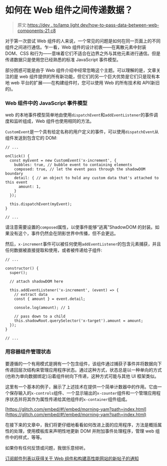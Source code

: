 # 如何在 Web 组件之间传递数据？

> 原文:[https://dev . to/lamp light dev/how-to-pass-data-between-web-components-21 c8](https://dev.to/lamplightdev/how-to-pass-data-between-web-components-21c8)

对于第一次尝试 Web 组件的人来说，一个常见的问题是如何在同一页面上的不同组件之间进行通信。乍一看，Web 组件的设计初衷——在离散元素中封装 DOM、CSS 和行为——意味着它们不适合在边界之外与其他元素进行通信。但是传递数据只是使用您已经熟悉的标准 JavaScript 事件模型。

部分困惑可能是由于 Web 组件介绍中经常忽略这个主题。可以理解的是，文章关注的是 web 组件提供的所有新功能，但它们的另一个巨大优势是它们只是现有本地 web 平台的扩展——在构建组件时，您可以使用 Web 的所有技术和 API(新旧的)。

### Web 组件中的 JavaScript 事件模型

web 的本地事件模型简单地由使用`dispatchEvent`和`addEventListener`的事件调度和监听组成，Web 组件也使用相同的方法。

`CustomEvent`是一个具有给定名称的用户定义的事件，可以使用`dispatchEvent`从组件发送到包含它的 DOM:

```
// ...

onClick() {
  const myEvent = new CustomEvent('x-increment', {
    bubbles: true, // bubble event to containing elements
    composed: true, // let the event pass through the shadowDOM boundary
    detail: { // an object to hold any custom data that's attached to this event
      amount: 1,
    }
  });

  this.dispatchEvent(myEvent);
}

// ... 
```

请注意需要设置的`composed`属性，以使事件能够“逃离”ShadowDOM 的封装。如果没有这个，事件仍然会在阴影世界中传播，但不会更远。

然后，`x-increment`事件可以被任何使用`addEventListener`的包含元素捕获，并且任何数据被直接提取和使用，或者被传递给子组件:

```
// ...

constructor() {
  super();

  // attach shadowDOM here

  this.addEventListener('x-increment', (event) => {
    // extract data
    const { amount } = event.detail;

    console.log(amount); // 1

    // pass down to a child
    this.shadowRoot.querySelector('x-target').amount = amount;
  });
}

// ... 
```

### [](#managing-state-with-a-container-component)用容器组件管理状态

要遵循的一个有用模式是拥有一个包含组件，该组件通过捕获子事件并将数据向下传递回层次结构来管理应用程序状态。通过这种方式，状态总是以一种单向的方式(也称为单向数据绑定)沿着组件树向下传递，这种方式可能与其他 UI 框架类似。

这里有一个基本的例子，展示了上述技术在提供一个简单计数器中的作用。它由一个保存输入的`x-controls`组件、一个显示输出的`x-counter`组件和一个管理应用程序状态并将其作为属性传递给其他组件的`x-container`组件组成。

[https://glitch.com/embed/#!/embed/morning-yam?path=index.html](https://glitch.com/embed/#!/embed/morning-yam?path=index.html)

在接下来的文章中，我们将更仔细地看看如何改进上面的应用程序，方法是概括属性的处理，使用模板库来声明性地更新 DOM 并附加事件处理程序，管理 web 组件中的样式，等等。

如果你有任何反馈或问题，我很乐意倾听。

[订阅邮件列表以获得关于 Web 组件和构建高性能网站的新帖子的通知](http://eepurl.com/gvjFwv)